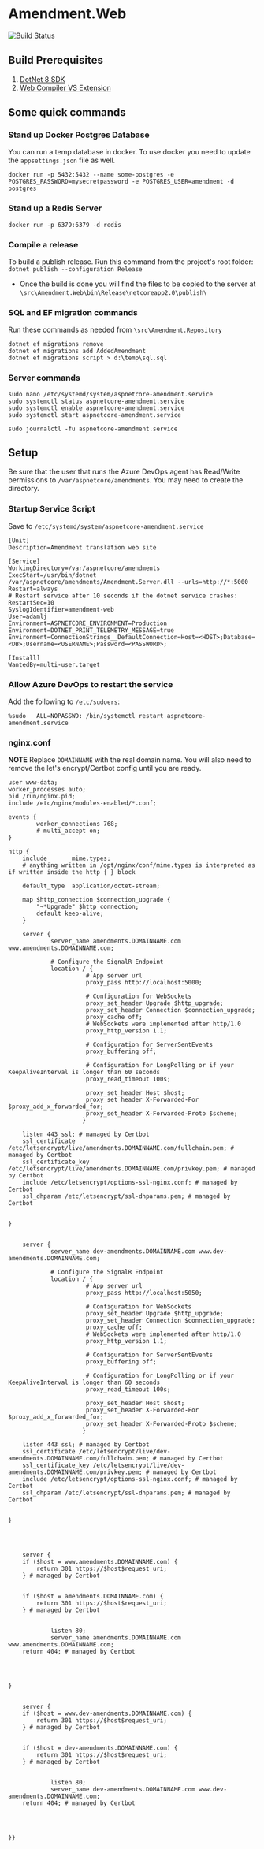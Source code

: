 # Amendment.Web

[![Build Status](https://dev.azure.com/columbus0380/amendment/_apis/build/status/AdamLJohnson.Amendment)](https://dev.azure.com/columbus0380/amendment/_build/latest?definitionId=1)

## Build Prerequisites
1. [DotNet 8 SDK](https://dotnet.microsoft.com/download)
1. [Web Compiler VS Extension](https://marketplace.visualstudio.com/items?itemName=MadsKristensen.WebCompiler)

## Some quick commands

### Stand up Docker Postgres Database

You can run a temp database in docker. To use docker you need to update the `appsettings.json` file as well.

`docker run -p 5432:5432 --name some-postgres -e POSTGRES_PASSWORD=mysecretpassword -e POSTGRES_USER=amendment -d postgres`

### Stand up a Redis Server

`docker run -p 6379:6379 -d redis`

### Compile a release
To build a publish release. Run this command from the project's root folder: `dotnet publish --configuration Release`
 - Once the build is done you will find the files to be copied to the server at `\src\Amendment.Web\bin\Release\netcoreapp2.0\publish\`

### SQL and EF migration commands

Run these commands as needed from `\src\Amendment.Repository`
```
dotnet ef migrations remove
dotnet ef migrations add AddedAmendment
dotnet ef migrations script > d:\temp\sql.sql
```

### Server commands
```
sudo nano /etc/systemd/system/aspnetcore-amendment.service
sudo systemctl status aspnetcore-amendment.service
sudo systemctl enable aspnetcore-amendment.service
sudo systemctl start aspnetcore-amendment.service

sudo journalctl -fu aspnetcore-amendment.service
```

## Setup

Be sure that the user that runs the Azure DevOps agent has Read/Write permissions to `/var/aspnetcore/amendments`. You may need to create the directory.

### Startup Service Script

Save to `/etc/systemd/system/aspnetcore-amendment.service`
```
[Unit]
Description=Amendment translation web site

[Service]
WorkingDirectory=/var/aspnetcore/amendments
ExecStart=/usr/bin/dotnet /var/aspnetcore/amendments/Amendment.Server.dll --urls=http://*:5000
Restart=always
# Restart service after 10 seconds if the dotnet service crashes:
RestartSec=10
SyslogIdentifier=amendment-web
User=adamlj
Environment=ASPNETCORE_ENVIRONMENT=Production
Environment=DOTNET_PRINT_TELEMETRY_MESSAGE=true
Environment=ConnectionStrings__DefaultConnection=Host=<HOST>;Database=<DB>;Username=<USERNAME>;Password=<PASSWORD>;

[Install]
WantedBy=multi-user.target
```

### Allow Azure DevOps to restart the service

Add the following to `/etc/sudoers`:
```
%sudo   ALL=NOPASSWD: /bin/systemctl restart aspnetcore-amendment.service
```

### nginx.conf

**NOTE** Replace `DOMAINNAME` with the real domain name. You will also need to remove the let's encrypt/Certbot config until you are ready.

```
user www-data;
worker_processes auto;
pid /run/nginx.pid;
include /etc/nginx/modules-enabled/*.conf;

events {
        worker_connections 768;
        # multi_accept on;
}

http {
    include       mime.types;
    # anything written in /opt/nginx/conf/mime.types is interpreted as if written inside the http { } block

    default_type  application/octet-stream;

    map $http_connection $connection_upgrade {
        "~*Upgrade" $http_connection;
        default keep-alive;
    }

    server {
            server_name amendments.DOMAINNAME.com www.amendments.DOMAINNAME.com;

            # Configure the SignalR Endpoint
            location / {
                      # App server url
                      proxy_pass http://localhost:5000;

                      # Configuration for WebSockets
                      proxy_set_header Upgrade $http_upgrade;
                      proxy_set_header Connection $connection_upgrade;
                      proxy_cache off;
                      # WebSockets were implemented after http/1.0
                      proxy_http_version 1.1;

                      # Configuration for ServerSentEvents
                      proxy_buffering off;

                      # Configuration for LongPolling or if your KeepAliveInterval is longer than 60 seconds
                      proxy_read_timeout 100s;

                      proxy_set_header Host $host;
                      proxy_set_header X-Forwarded-For $proxy_add_x_forwarded_for;
                      proxy_set_header X-Forwarded-Proto $scheme;
                     }

    listen 443 ssl; # managed by Certbot
    ssl_certificate /etc/letsencrypt/live/amendments.DOMAINNAME.com/fullchain.pem; # managed by Certbot
    ssl_certificate_key /etc/letsencrypt/live/amendments.DOMAINNAME.com/privkey.pem; # managed by Certbot
    include /etc/letsencrypt/options-ssl-nginx.conf; # managed by Certbot
    ssl_dhparam /etc/letsencrypt/ssl-dhparams.pem; # managed by Certbot


}


    server {
            server_name dev-amendments.DOMAINNAME.com www.dev-amendments.DOMAINNAME.com;

            # Configure the SignalR Endpoint
            location / {
                      # App server url
                      proxy_pass http://localhost:5050;

                      # Configuration for WebSockets
                      proxy_set_header Upgrade $http_upgrade;
                      proxy_set_header Connection $connection_upgrade;
                      proxy_cache off;
                      # WebSockets were implemented after http/1.0
                      proxy_http_version 1.1;

                      # Configuration for ServerSentEvents
                      proxy_buffering off;

                      # Configuration for LongPolling or if your KeepAliveInterval is longer than 60 seconds
                      proxy_read_timeout 100s;

                      proxy_set_header Host $host;
                      proxy_set_header X-Forwarded-For $proxy_add_x_forwarded_for;
                      proxy_set_header X-Forwarded-Proto $scheme;
                     }

    listen 443 ssl; # managed by Certbot
    ssl_certificate /etc/letsencrypt/live/dev-amendments.DOMAINNAME.com/fullchain.pem; # managed by Certbot
    ssl_certificate_key /etc/letsencrypt/live/dev-amendments.DOMAINNAME.com/privkey.pem; # managed by Certbot
    include /etc/letsencrypt/options-ssl-nginx.conf; # managed by Certbot
    ssl_dhparam /etc/letsencrypt/ssl-dhparams.pem; # managed by Certbot


}




    server {
    if ($host = www.amendments.DOMAINNAME.com) {
        return 301 https://$host$request_uri;
    } # managed by Certbot


    if ($host = amendments.DOMAINNAME.com) {
        return 301 https://$host$request_uri;
    } # managed by Certbot


            listen 80;
            server_name amendments.DOMAINNAME.com www.amendments.DOMAINNAME.com;
    return 404; # managed by Certbot




}


    server {
    if ($host = www.dev-amendments.DOMAINNAME.com) {
        return 301 https://$host$request_uri;
    } # managed by Certbot


    if ($host = dev-amendments.DOMAINNAME.com) {
        return 301 https://$host$request_uri;
    } # managed by Certbot


            listen 80;
            server_name dev-amendments.DOMAINNAME.com www.dev-amendments.DOMAINNAME.com;
    return 404; # managed by Certbot




}}

```
